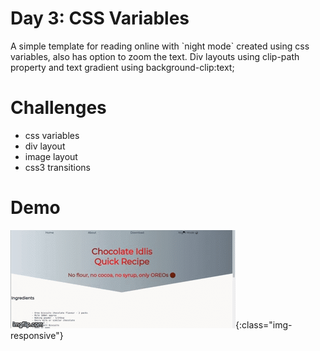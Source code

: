 # Day 3: CSS Variables


<p>
A simple template for reading online with `night mode` created using css variables, also has option to zoom the text. Div layouts using clip-path property and text gradient using background-clip:text;
</p>

# Challenges
- css variables
- div layout
- image layout
- css3 transitions
  


# Demo

![](demo.gif){:class="img-responsive"}


